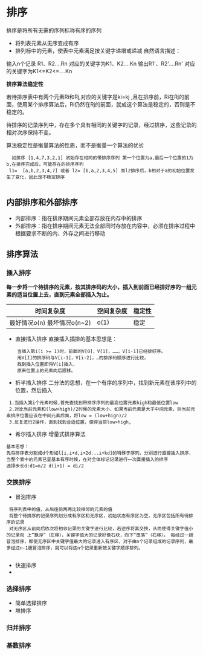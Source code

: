 # 排序

排序是将所有无需的序列标称有序的序列
  * 将列表元素从无序变成有序
  * 排列标中的元素，使表中元素满足按关键字递增或递减
  自然语言描述：

   输入n个记录 R1、R2....Rn 对应的关键字为K1、K2....Kn
   输出R1'、R2'....Rn' 对应的关键字为K1<=K2<=....Kn 
  
**排序算法稳定性**

   若待排序表中有两个元素Ri和Rj,对应的关键字是ki=kj ,且在排序前，Ri在Rj的前面，使用某个排序算法后，Ri仍然在Rj的前面，就成这个算法是稳定的，否则是不稳定的。
   
   待排序的记录序列中，存在多个具有相同的关键字的记录，经过排序，这些记录的相对次序保持不变。
   
   算法稳定性是衡量算法的性质，而不是衡量一个算法的优劣
 
```
  如排序 [1,4,7,3,2,1] 初始存在相同的带排序序列 第一个位置为a,最后一个位置的1为b,在排序完成后，可能存在的排序序列
 l1=  [a,b,2,3,4,7] 或者 l2= [b,a,2,3,4,5] 而l2排序后，b相对于a的初始位置发生了变化，因此是不稳定排序
  
```
## 内部排序和外部排序

 * 内部排序：指在排序期间元素全部存放在内存中的排序
 * 外部排序：指在排序期间元素无法全部同时存放在内容中，必须在排序过程中根据要求不断的内、外存之间进行移动
 


## 排序算法

 ### 插入排序
  **每一步将一个待排序的元素，按其排序码的大小，插入到前面已经排好序的一组元素的适当位置上去，直到元素全部插入为止。**
  
  

时间复杂度 | 空间复杂度 | 稳定性
---|--- | ---
最好情况o(n) 最坏情况o(n~2) | o(1) | 稳定 

  * 直接插入排序
   直接插入插排的基本思想是：
  ```
      当插入第i(i >= 1)时，前面的V[0]，V[1]，……，V[i-1]已经排好序。
      用V[I]的排序码与V[i-1]，V[i-2]，…的排序码顺序进行比较，
      找到插入位置即将V[i]插入，
      原来位置上的元素向后顺移。
  ```
   
  * 折半插入排序
   二分法的思想，在一个有序的序列中，找到新元素在该序列中的位置，然后插入
   ```
    1.当插入第i个元素时候,首先查找到带排序序列的最高位置元素high和最低位置low
    2.对比当前元素和(low+high)/2时候的元素大小，如果当前元素是大于中间元素，则当前元素排序位置应该在中间元素后面，将low = (low+hign)/2
    3.反复进行2操作，直到找到合适位置，使得当前low>high,

   ``` 
  * 希尔插入排序
   增量式排序算法
```
基本思想：
先将排序表分割成d个形如l[i,i+d,i+2d...i+kd]的特殊子序列，分别进行直接插入排序，当整个表中的元素已呈基本有序时候，在对全体标记记录进行一次直接插入的排序
选择步长d:d1=n/2 d(i+1) = di/2
```


 ### 交换排序
  * 冒泡排序
     
```
 将序列表中的值，从后往前两两比较相邻的元素的值
 将整个待排序的记录序列划分成有序区和无序区，初始状态有序区为空，无序区包括所有待排序的记录
 对无序区从前向后依次将相邻记录的关键字进行比较，若逆序将其交换，从而使得关键字值小的记录向 上”飘浮”（左移），关键字值大的记录好像石块，向下“堕落”（右移）。 每经过一趟冒泡排序，都使无序区中关键字值最大的记录进入有序区，对于由n个记录组成的记录序列，最多经过n-1趟冒泡排序，就可以将这n个记录重新按关键字顺序排列。
 
```

  * 快速排序
  * 
### 选择排序
   * 简单选择排序
   * 堆排序
### 归并排序
### 基数排序
